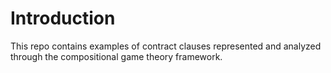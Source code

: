 # Introduction

This repo contains examples of contract clauses represented and analyzed through the compositional game theory framework. 



